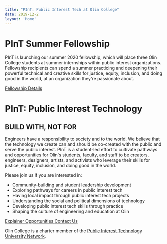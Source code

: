 ```yaml
---
title: "PInT: Public Interest Tech at Olin College"
date: 2019-12-2
layout: 'Home'
---
```




# PInT Summer Fellowship

PInT is launching our summer 2020 fellowship, which will place three Olin College students at summer internships within public interest organizations. Fellowship recipients can spend a summer practicing and deepening their powerful technical and creative skills for justice, equity, inclusion, and doing good in the world, at an organization they're passionate about.

[Fellowship Details](/fellowship/)</div>


# PInT: Public Interest Technology

## BUILD WITH, NOT FOR
Engineers have a responsibility to society and to the world. We believe that the technology we create can and should be co-created with the public and serve the public interest. PInT is a student-led effort to cultivate pathways and opportunities for Olin's students, faculty, and staff to be creators, engineers, designers, artists, and activists who leverage their skills for justice, equity, inclusion, and doing good in the world.

Please join us if you are interested in:

*   Community-building and student leadership development
*   Exploring pathways for careers in public interest tech
*   Having local impact through public interest tech projects
*   Understanding the social and political dimensions of technology
*   Developing public interest tech skills through practice
*   Shaping the culture of engineering and education at Olin

[Explainer ](https://docs.google.com/document/d/18TqPWYqX-RaoY391QaPW59I9bOb17OLLllcGPx2LfQg/edit)[Opportunities ](https://docs.google.com/document/d/1J7G_p2IJkhHEOqcqATpE2V3-zAbPwaeC0pZRigUgycg/edit)[Contact Us](https://forms.gle/HVonFKUoUbFDUper9)


Olin College is a charter member of the [Public Interest Technology University Network](https://www.newamerica.org/public-interest-technology/university-network/).